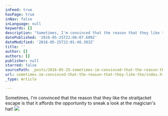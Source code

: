 ```yaml
---
inFeed: true
hasPage: true
inNav: false
inLanguage: null
keywords: []
description: "Sometimes, I'm convinced that the reason that they like the straitjacket escape is that it affords the opportunity to sneak a look at the magician's hat!"
datePublished: '2016-05-25T22:06:07.609Z'
dateModified: '2016-05-25T22:01:48.383Z'
title: ''
author: []
authors: []
publisher: null
starred: false
sourcePath: _posts/2016-05-25-sometimes-im-convinced-that-the-reason-that-they-like-the.md
url: sometimes-im-convinced-that-the-reason-that-they-like-the/index.html
_type: Article

---
```

Sometimes, I'm convinced that the reason that they like the straitjacket escape is that it affords the opportunity to sneak a look at the magician's hat!
![](https://the-grid-user-content.s3-us-west-2.amazonaws.com/89a3a176-ca2c-41c8-8349-9a130613fe6d.jpg)